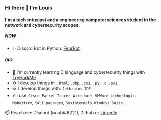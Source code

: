 ### Hi there 👋 I'm Louis

#### I'm a tech entusiast and a engineering computer sciences student in the network and cybersecurity scopes.

##### NOW

- ✨ Discord Bot in Python: [FeurBot](https://github.com/Isnubi/FeurBot/)

##### BIO

- 🌱 I’m currently learning C language and cybersecurity things with [TryHackMe](https://www.tryhackme.com)
- ⚙️ I develop things in: `.html`, `.php`, `.css`, `.py`, `.c`, `.ps1`.
- 💻 I develop things with: `Jetbrains IDE`
- ⚡ I use: `Cisco Packet Tracer`, `Wireshark`, `VMWare technologies`, `MobaXterm`, `Kali packages`, `Sysinternals Windows Suite`.


📫 Reach me: Discord (isnubi#6221), Github or [LinkedIn](https://www.linkedin.com/in/louis-gambart/)
